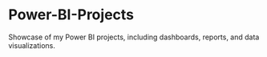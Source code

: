 # Power-BI-Projects
Showcase of my Power BI projects, including dashboards, reports, and data visualizations.

